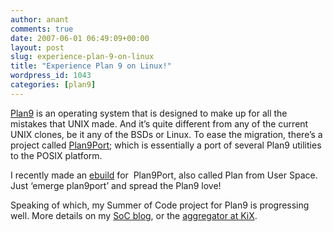 ```yaml
---
author: anant
comments: true
date: 2007-06-01 06:49:09+00:00
layout: post
slug: experience-plan-9-on-linux
title: "Experience Plan 9 on Linux!"
wordpress_id: 1043
categories: [plan9]
---
```


[Plan9](http://replay.waybackmachine.org/20070607083037/http://plan9.bell-labs.com/plan9/) is an operating system that is designed to make up for all the mistakes that UNIX made. And it’s quite different from any of the current UNIX clones, be it any of the BSDs or Linux. To ease the migration, there’s a project called [Plan9Port](http://replay.waybackmachine.org/20070607083037/http://swtch.com/plan9/); which is essentially a port of several Plan9 utilities to the POSIX platform.

I recently made an [ebuild](http://replay.waybackmachine.org/20070607083037/http://packages.gentoo.org/packages/?category=dev-util;name=plan9port) for  Plan9Port, also called Plan from User Space. Just ‘emerge plan9port’ and spread the Plan9 love!

Speaking of which, my Summer of Code project for Plan9 is progressing well. More details on my [SoC blog](http://replay.waybackmachine.org/20070607083037/http://summerofcode.wordpress.com/), or the [aggregator at KiX](http://replay.waybackmachine.org/20070607083037/http://www.kix.in/planet/).
